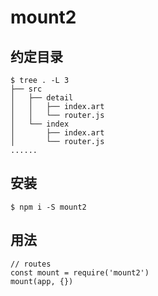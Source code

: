# mount2

## 约定目录

```shell
$ tree . -L 3
├── src
│   ├── detail
│   │   ├── index.art
│   │   └── router.js
│   └── index
│       ├── index.art
│       └── router.js
......
```

## 安装

```
$ npm i -S mount2
```

## 用法

```
// routes 
const mount = require('mount2')
mount(app, {})
```
